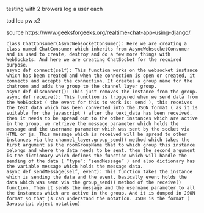 testing with 2 browers
log a user each

tod
lea
pw x2

source https://www.geeksforgeeks.org/realtime-chat-app-using-django/

    class ChatConsumer(AsyncWebsocketConsumer): Here we are creating a class named ChatConsumer which inherits from AsyncWebsocketConsumer and is used to create, destroy and do a few more things with WebSockets. And here we are creating ChatSocket for the required purpose.
    async def connect(self): This function works on the websocket instance which has been created and when the connection is open or created, it connects and accepts the connection. It creates a group name for the chatroom and adds the group to the channel layer group.
    async def disconnect(): This just removes the instance from the group.
    async def receive(): This function is triggered when we send data from the WebSocket ( the event for this to work is: send ), this receives the text data which has been converted into the JSON format ( as it is suitable for the javascript ) after the text_data has been received, then it needs to be spread out to the other instances which are active in the group. we retrieve the message parameter which holds the message and the username parameter which was sent by the socket via HTML or js. This message which is received will be spread to other instances via the channel_layer.group_send() method which takes the first argument as the roomGroupName that to which group this instance belongs and where the data needs to be sent. then the second argument is the dictionary which defines the function which will handle the sending of the data ( “type”: “sendMessage” ) and also dictionary has the variable message which holds the message data.
    async def sendMessage(self, event): This function takes the instance which is sending the data and the event, basically event holds the data which was sent via the group_send() method of the receive() function. Then it sends the message and the username parameter to all the instances which are active in the group. And it is dumped in JSON format so that js can understand the notation. JSON is the format ( Javascript object notation)
